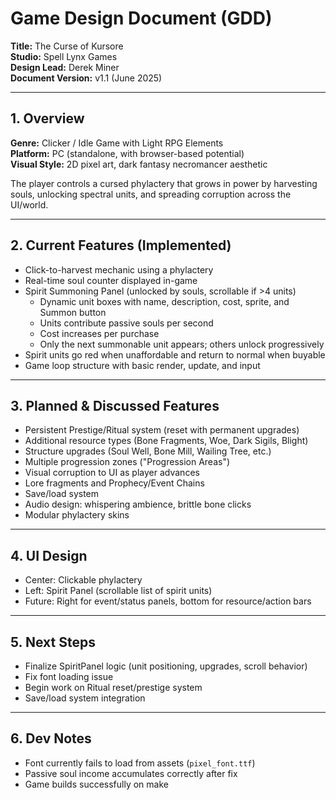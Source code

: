# Game Design Document (GDD)
**Title:** The Curse of Kursore  
**Studio:** Spell Lynx Games  
**Design Lead:** Derek Miner  
**Document Version:** v1.1 (June 2025)

---

## 1. Overview
**Genre:** Clicker / Idle Game with Light RPG Elements  
**Platform:** PC (standalone, with browser-based potential)  
**Visual Style:** 2D pixel art, dark fantasy necromancer aesthetic  

The player controls a cursed phylactery that grows in power by harvesting souls, unlocking spectral units, and spreading corruption across the UI/world.

---

## 2. Current Features (Implemented)
- Click-to-harvest mechanic using a phylactery
- Real-time soul counter displayed in-game
- Spirit Summoning Panel (unlocked by souls, scrollable if >4 units)
  - Dynamic unit boxes with name, description, cost, sprite, and Summon button
  - Units contribute passive souls per second
  - Cost increases per purchase
  - Only the next summonable unit appears; others unlock progressively
- Spirit units go red when unaffordable and return to normal when buyable
- Game loop structure with basic render, update, and input

---

## 3. Planned & Discussed Features
- Persistent Prestige/Ritual system (reset with permanent upgrades)
- Additional resource types (Bone Fragments, Woe, Dark Sigils, Blight)
- Structure upgrades (Soul Well, Bone Mill, Wailing Tree, etc.)
- Multiple progression zones ("Progression Areas")
- Visual corruption to UI as player advances
- Lore fragments and Prophecy/Event Chains
- Save/load system
- Audio design: whispering ambience, brittle bone clicks
- Modular phylactery skins

---

## 4. UI Design
- Center: Clickable phylactery
- Left: Spirit Panel (scrollable list of spirit units)
- Future: Right for event/status panels, bottom for resource/action bars

---

## 5. Next Steps
- Finalize SpiritPanel logic (unit positioning, upgrades, scroll behavior)
- Fix font loading issue
- Begin work on Ritual reset/prestige system
- Save/load system integration

---

## 6. Dev Notes
- Font currently fails to load from assets (`pixel_font.ttf`)
- Passive soul income accumulates correctly after fix
- Game builds successfully on make
